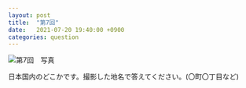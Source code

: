 ```yaml
---
layout: post
title:  "第7回"
date:   2021-07-20 19:40:00 +0900
categories: question
---
```


![第7回　写真](/kokodoko/images/q7.jpg)

日本国内のどこかです。撮影した地名で答えてください。(〇町〇丁目など)